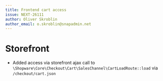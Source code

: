 ```yaml
---
title: Frontend cart access
issue: NEXT-26111
author: Oliver Skroblin
author_email: o.skroblin@snapadmin.net
---
```

# Storefront
* Added access via storefront ajax call to `\Shopware\Core\Checkout\Cart\SalesChannel\CartLoadRoute::load` via `/checkout/cart.json`
